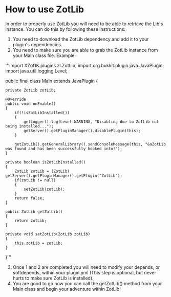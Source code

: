 # How to use ZotLib

In order to properly use ZotLib you will need to be able to retrieve the Lib's instance. You can do this by following these instructions:

1. You need to download the ZotLib dependency and add it to your plugin's dependencies.  
2. You need to make sure you are able to grab the ZotLib instance from your Main class file. Example:  

'''import XZot1K.plugins.zl.ZotLib;
import org.bukkit.plugin.java.JavaPlugin;
import java.util.logging.Level;

public final class Main extends JavaPlugin
{

    private ZotLib zotLib;

    @Override
    public void onEnable()
    {
        if(!isZotLibInstalled())
        {
            getLogger().log(Level.WARNING, "Disabling due to ZotLib not being installed...");
            getServer().getPluginManager().disablePlugin(this);
        }

        getZotLib().getGeneralLibrary().sendConsoleMessage(this, "&aZotLib was found and has been successfully hooked into!");
    }

    private boolean isZotLibInstalled()
    {
        ZotLib zotLib = (ZotLib) getServer().getPluginManager().getPlugin("ZotLib");
        if(zotLib != null)
        {
            setZotLib(zotLib);
        }
        return false;
    }

    public ZotLib getZotLib()
    {
        return zotLib;
    }

    private void setZotLib(ZotLib zotLib)
    {
        this.zotLib = zotLib;
    }

}'''

3. Once 1 and 2 are completed you will need to modify your depends, or softdepends, within your plugin.yml (This step is optional, but never hurts to make sure ZotLib is installed).  
4. You are good to go now you can call the getZotLib() method from your Main class and begin your adventure within ZotLib!
